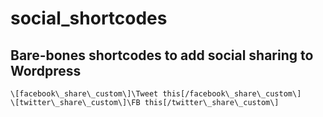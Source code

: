 # social_shortcodes
## Bare-bones shortcodes to add social sharing to Wordpress
```
\[facebook\_share\_custom\]\Tweet this[/facebook\_share\_custom\]
\[twitter\_share\_custom\]\FB this[/twitter\_share\_custom\]
```